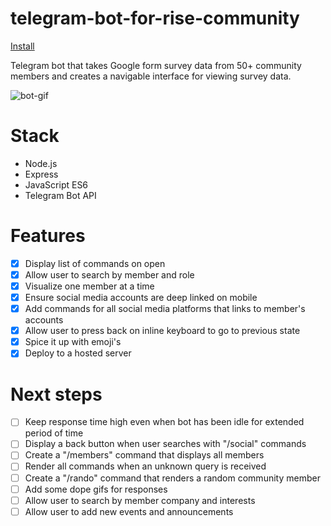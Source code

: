 # telegram-bot-for-rise-community

[Install](https://t.me/rise_fam_bot)

Telegram bot that takes Google form survey data from 50+ community members and creates a navigable interface for viewing survey data.

![bot-gif](https://github.com/pxr13/node-telegram-bot/blob/master/src/assets/node-telegram-bot.gif)

# Stack
  * Node.js
  * Express
  * JavaScript ES6
  * Telegram Bot API

# Features

- [x] Display list of commands on open
- [x] Allow user to search by member and role
- [x] Visualize one member at a time
- [x] Ensure social media accounts are deep linked on mobile
- [x] Add commands for all social media platforms that links to member's accounts
- [x] Allow user to press back on inline keyboard to go to previous state
- [x] Spice it up with emoji's
- [x] Deploy to a hosted server

# Next steps

- [ ] Keep response time high even when bot has been idle for extended period of time
- [ ] Display a back button when user searches with "/social" commands
- [ ] Create a "/members" command that displays all members
- [ ] Render all commands when an unknown query is received
- [ ] Create a "/rando" command that renders a random community member
- [ ] Add some dope gifs for responses
- [ ] Allow user to search by member company and interests
- [ ] Allow user to add new events and announcements
